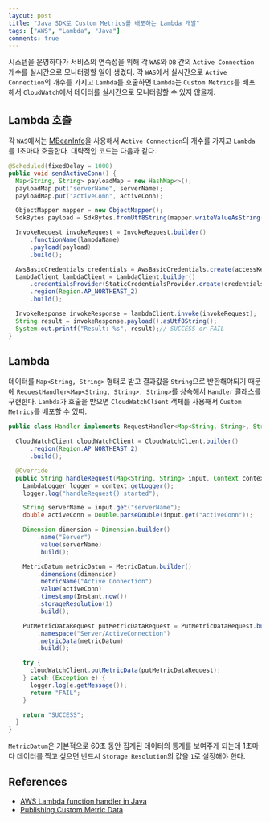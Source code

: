 ```yaml
---
layout: post
title: "Java SDK로 Custom Metrics를 배포하는 Lambda 개발"
tags: ["AWS", "Lambda", "Java"]
comments: true
---
```


시스템을 운영하다가 서비스의 연속성을 위해 각 `WAS`와 `DB` 간의 `Active Connection` 개수를 실시간으로 모니터링할 일이 생겼다. 각 `WAS`에서 실시간으로 `Active Connection`의 개수를 가지고 `Lambda`를 호출하면 `Lambda`는 `Custom Metrics`를 배포해서 `CloudWatch`에서 데이터를 실시간으로 모니터링할 수 있지 않을까.

## Lambda 호출

각 `WAS`에서는 [MBeanInfo](https://docs.oracle.com/javase/8/docs/api/javax/management/MBeanInfo.html)을 사용해서 `Active Connection`의 개수를 가지고 `Lambda`를 1초마다 호출한다. 대략적인 코드는 다음과 같다.

```java
@Scheduled(fixedDelay = 1000)
public void sendActiveConn() {
  Map<String, String> payloadMap = new HashMap<>();
  payloadMap.put("serverName", serverName);
  payloadMap.put("activeConn", activeConn);

  ObjectMapper mapper = new ObjectMapper();
  SdkBytes payload = SdkBytes.fromUtf8String(mapper.writeValueAsString(payloadMap));

  InvokeRequest invokeRequest = InvokeRequest.builder()
      .functionName(lambdaName)
      .payload(payload)
      .build();

  AwsBasicCredentials credentials = AwsBasicCredentials.create(accessKey, secretKey);
  LambdaClient lambdaClient = LambdaClient.builder()
      .credentialsProvider(StaticCredentialsProvider.create(credentials))
      .region(Region.AP_NORTHEAST_2)
      .build();

  InvokeResponse invokeResponse = lambdaClient.invoke(invokeRequest);
  String result = invokeResponse.payload().asUtf8String();
  System.out.printf("Result: %s", result);// SUCCESS or FAIL
}
```

## Lambda

데이터를 `Map<String, String>` 형태로 받고 결과값을 `String`으로 반환해야되기 때문에 `RequestHandler<Map<String, String>, String>`를 상속해서 `Handler` 클래스를 구현한다. `Lambda`가 호출을 받으면 `CloudWatchClient` 객체를 사용해서 `Custom Metrics`를 배포할 수 있따.

```java
public class Handler implements RequestHandler<Map<String, String>, String> {

  CloudWatchClient cloudWatchClient = CloudWatchClient.builder()
      .region(Region.AP_NORTHEAST_2)
      .build();

  @Override
  public String handleRequest(Map<String, String> input, Context context) {
    LambdaLogger logger = context.getLogger();
    logger.log("handleRequest() started");

    String serverName = input.get("serverName");
    double activeConn = Double.parseDouble(input.get("activeConn"));

    Dimension dimension = Dimension.builder()
        .name("Server")
        .value(serverName)
        .build();

    MetricDatum metricDatum = MetricDatum.builder()
        .dimensions(dimension)
        .metricName("Active Connection")
        .value(activeConn)
        .timestamp(Instant.now())
        .storageResolution(1)
        .build();

    PutMetricDataRequest putMetricDataRequest = PutMetricDataRequest.builder()
        .namespace("Server/ActiveConnection")
        .metricData(metricDatum)
        .build();

    try {
      cloudWatchClient.putMetricData(putMetricDataRequest);
    } catch (Exception e) {
      logger.log(e.getMessage());
      return "FAIL";
    }

    return "SUCCESS";
  }
}
```

`MetricDatum`은 기본적으로 60초 동안 집계된 데이터의 통계를 보여주게 되는데 1초마다 데이터를 찍고 싶으면 반드시 `Storage Resolution`의 값을 `1`로 설정해야 한다.

## References

- [AWS Lambda function handler in Java](https://docs.aws.amazon.com/lambda/latest/dg/java-handler.html)
- [Publishing Custom Metric Data](https://docs.aws.amazon.com/sdk-for-java/v2/developer-guide/examples-cloudwatch-publish-custom-metrics.html)
